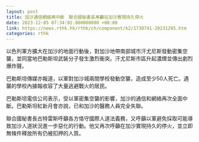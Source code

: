 ```yaml
---
layout: post
title: 加沙通信網絡再中斷　聯合國秘書長再籲在加沙實現持久停火
date: 2023-12-05 07:34:02.000000000 +08:00
link: https://news.rthk.hk/rthk/ch/component/k2/1730741-20231205.htm
categories: rthk
---
```


以色列軍方擴大在加沙的地面行動後，對加沙地帶南部城市汗尤尼斯發動密集空襲，並同當地巴勒斯坦武裝分子發生激烈衝突。汗尤尼斯市區升起濃煙並傳出劇烈爆炸聲。

巴勒斯坦傳媒亦報道，以軍對加沙城兩間學校發動空襲，造成至少50人死亡。遇襲的學校內據報收容了大量逃避戰火的居民。

巴勒斯坦電信公司表示，受以軍密集空襲的影響，加沙的通信和網絡再次全面中斷。巴勒斯坦紅新月會亦說，已和加沙的醫務人員完全失聯。

聯合國秘書長古特雷斯呼籲各方恪守國際人道法義務，又呼籲以軍避免採取可能導致加沙人道狀況進一步惡化的行動。他又再次呼籲在加沙實現持久的停火，並立即無條件釋放所有仍被扣押的人質。
